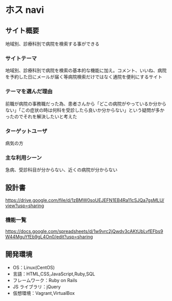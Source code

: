 # ホス navi

## サイト概要

地域別、診療科別で病院を検索する事ができる

### サイトテーマ

地域別、診療科別で病院を検索の基本的な機能に加え。コメント、いいね、病院を予約した日にメールが届く等病院検索だけではなく通院を便利にするサイト

### テーマを選んだ理由

前職が病院の事務職だった為、患者さんから「どこの病院がやっているか分からない」「この症状の時は何科を受診したら良いか分からない」という疑問が多かったのでそれを解決したいと考えた

### ターゲットユーザ

病気の方

### 主な利用シーン

急病、受診科目が分からない、近くの病院が分からない

## 設計書

https://drive.google.com/file/d/1zBMW0soUEJEFN1EB4Ra11cSJQa7gsMLU/view?usp=sharing

### 機能一覧

https://docs.google.com/spreadsheets/d/1w9vrc2jQwdv3cAKtUbLvfEFbs9W44MguYfEb9gL4On0/edit?usp=sharing

## 開発環境

- OS：Linux(CentOS)
- 言語：HTML,CSS,JavaScript,Ruby,SQL
- フレームワーク：Ruby on Rails
- JS ライブラリ：jQuery
- 仮想環境：Vagrant,VirtualBox
